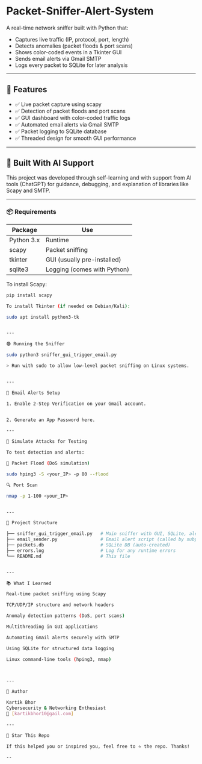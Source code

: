 # Packet-Sniffer-Alert-System


A real-time network sniffer built with Python that:

- Captures live traffic (IP, protocol, port, length)
- Detects anomalies (packet floods & port scans)
- Shows color-coded events in a Tkinter GUI
- Sends email alerts via Gmail SMTP
- Logs every packet to SQLite for later analysis

---

## 🔧 Features

- ✅ Live packet capture using scapy
- ✅ Detection of packet floods and port scans
- ✅ GUI dashboard with color-coded traffic logs
- ✅ Automated email alerts via Gmail SMTP
- ✅ Packet logging to SQLite database
- ✅ Threaded design for smooth GUI performance

---

## 🧠 Built With AI Support

This project was developed through self-learning and with support from AI tools (ChatGPT) for guidance, debugging, and explanation of libraries like Scapy and SMTP.

---

### 📦 Requirements

| Package    | Use |
|------------|-----|
| Python 3.x | Runtime |
| scapy      | Packet sniffing |
| tkinter    | GUI (usually pre-installed) |
| sqlite3    | Logging (comes with Python) |

To install Scapy:
```bash
pip install scapy

To install Tkinter (if needed on Debian/Kali):

sudo apt install python3-tk


---

🟢 Running the Sniffer

sudo python3 sniffer_gui_trigger_email.py

> Run with sudo to allow low-level packet sniffing on Linux systems.


---

📧 Email Alerts Setup

1. Enable 2-Step Verification on your Gmail account.


2. Generate an App Password here.

---

🧪 Simulate Attacks for Testing

To test detection and alerts:

🔁 Packet Flood (DoS simulation)

sudo hping3 -S <your_IP> -p 80 --flood

🔍 Port Scan

nmap -p 1-100 <your_IP>


---

📁 Project Structure

├── sniffer_gui_trigger_email.py   # Main sniffer with GUI, SQLite, alerting
├── email_sender.py                # Email alert script (called by subprocess)
├── packets.db                     # SQLite DB (auto-created)
├── errors.log                     # Log for any runtime errors
└── README.md                      # This file


---

📚 What I Learned

Real-time packet sniffing using Scapy

TCP/UDP/IP structure and network headers

Anomaly detection patterns (DoS, port scans)

Multithreading in GUI applications

Automating Gmail alerts securely with SMTP

Using SQLite for structured data logging

Linux command-line tools (hping3, nmap)



---

👤 Author

Kartik Bhor
Cybersecurity & Networking Enthusiast
📧 [kartikbhor10@gail.com]

---

🌟 Star This Repo

If this helped you or inspired you, feel free to ⭐ the repo. Thanks!

--
